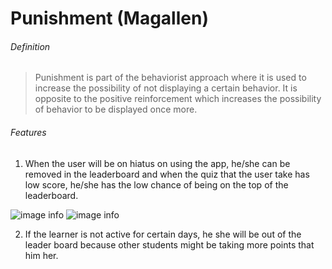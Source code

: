 # Punishment (Magallen)


###### Definition
> Punishment is part of the behaviorist approach where it is used to increase the
possibility of not displaying a certain behavior. It is opposite to the positive
reinforcement which increases the possibility of behavior to be displayed once more.

###### Features
1. When the user will be on hiatus on using the app, he/she can be removed in the
leaderboard and when the quiz that the user take has low score, he/she has the low
chance of being on the top of the leaderboard.

![image info](../Images/score.png.png)
![image info](../Images/leaderboard.png.png)

2.	If the learner is not active for certain days, he she will be out of the leader board
because other students might be taking more points that him her.
